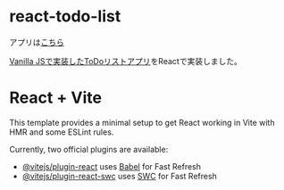 # react-todo-list
アプリは[こちら](https://nil-ramuda.github.io/react-todo-list/)

[Vanilla JSで実装したToDoリストアプリ](https://github.com/nil-ramuda/javascript-todo-list)をReactで実装しました。

# React + Vite

This template provides a minimal setup to get React working in Vite with HMR and some ESLint rules.

Currently, two official plugins are available:

- [@vitejs/plugin-react](https://github.com/vitejs/vite-plugin-react/blob/main/packages/plugin-react/README.md) uses [Babel](https://babeljs.io/) for Fast Refresh
- [@vitejs/plugin-react-swc](https://github.com/vitejs/vite-plugin-react-swc) uses [SWC](https://swc.rs/) for Fast Refresh

